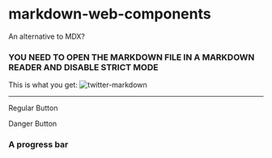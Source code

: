 <!-- 
IMPORTING WEB COMPONENTS FROM 
https://shoelace.style/
 -->
<link rel="stylesheet" href="https://cdn.jsdelivr.net/npm/@shoelace-style/shoelace@2.0.0-beta.69/dist/themes/light.css">
<script type="module" src="https://cdn.jsdelivr.net/npm/@shoelace-style/shoelace@2.0.0-beta.69/dist/shoelace.js"></script>

# markdown-web-components

An alternative to MDX? 

### YOU NEED TO OPEN THE MARKDOWN FILE IN A MARKDOWN READER AND DISABLE STRICT MODE
This is what you get: 
![twitter-markdown](https://user-images.githubusercontent.com/35429197/155697900-f97d36a2-ec24-4714-adb7-a2a22ccfc480.gif)


----


<sl-button>Regular Button</sl-button>

<sl-button variant="danger">Danger Button</sl-button>

### A progress bar
<sl-progress-bar indeterminate></sl-progress-bar>
